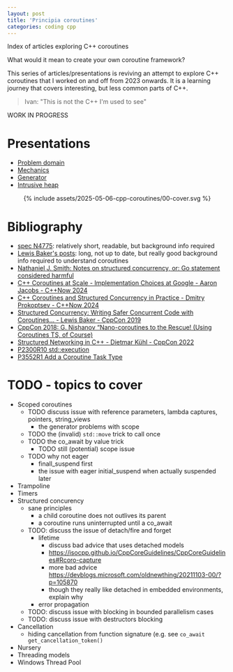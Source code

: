 ```yaml
---
layout: post
title: 'Principia coroutines'
categories: coding cpp
---
```


Index of articles exploring C++ coroutines


What would it mean to create your own coroutine framework?

This series of articles/presentations is reviving an attempt to explore C++
coroutines that I worked on and off from 2023 onwards. It is a learning
journey that covers interesting, but less common parts of C++.

> Ivan: "This is not the C++ I'm used to see"

WORK IN PROGRESS


# Presentations

- [Problem domain](/presentations/2025-05-06-coro-problem-domain.html)
- [Mechanics](/presentations/2025-05-11-coro-mechanics.html)
- [Generator](/presentations/2025-05-20-generator.html)
- [Intrusive heap](/presentations/2025-05-15-intrusive-heap.html)

<div align="center">
{% include assets/2025-05-06-cpp-coroutines/00-cover.svg %}
</div>


# Bibliography

- [spec N4775](https://www.open-std.org/jtc1/sc22/wg21/docs/papers/2018/n4775.pdf):
relatively short, readable, but background info required
- [Lewis Baker's posts](https://lewissbaker.github.io/): long, not up to
date, but really good background info required to understand coroutines
- [Nathaniel J. Smith: Notes on structured concurrency, or: Go statement considered harmful](https://vorpus.org/blog/notes-on-structured-concurrency-or-go-statement-considered-harmful/)
- [C++ Coroutines at Scale - Implementation Choices at Google - Aaron Jacobs - C++Now 2024](https://www.youtube.com/watch?v=k-A12dpMYHo)
- [C++ Coroutines and Structured Concurrency in Practice - Dmitry Prokoptsev - C++Now 2024](https://www.youtube.com/watch?v=sWeOIS14Myg)
- [Structured Concurrency: Writing Safer Concurrent Code with Coroutines... - Lewis Baker - CppCon 2019](https://www.youtube.com/watch?v=1Wy5sq3s2rg)
- [CppCon 2018: G. Nishanov “Nano-coroutines to the Rescue! (Using Coroutines TS, of Course)](https://www.youtube.com/watch?v=j9tlJAqMV7U)
- [Structured Networking in C++ - Dietmar Kühl - CppCon 2022](https://www.youtube.com/watch?v=XaNajUp-sGY)
- [P2300R10 std::execution](https://www.open-std.org/jtc1/sc22/wg21/docs/papers/2024/p2300r10.html)
- [P3552R1 Add a Coroutine Task Type](https://www.open-std.org/jtc1/sc22/wg21/docs/papers/2025/p3552r1.pdf)

# TODO - topics to cover

- Scoped coroutines
  - TODO discuss issue with reference parameters, lambda captures, pointers, string_views
    - the generator problems with scope
  - TODO the (invalid) `std::move` trick to call once
  - TODO the co_await by value trick
    - TODO still (potential) scope issue
  - TODO why not eager
    - finall_suspend first
    - the issue with eager initial_suspend when actually suspended later
- Trampoline
- Timers
- Structured concurency
  - sane principles
    - a child coroutine does not outlives its parent
    - a coroutine runs uninterrupted until a co_await
  - TODO: discuss the issue of detach/fire and forget
    - lifetime
      - discuss bad advice that uses detached models
      - https://isocpp.github.io/CppCoreGuidelines/CppCoreGuidelines#Rcoro-capture
      - more bad advice https://devblogs.microsoft.com/oldnewthing/20211103-00/?p=105870
      - though they really like detached in embedded environments, explain why
    - error propagation
  - TODO: discuss issue with blocking in bounded parallelism cases
  - TODO: discuss issue with destructors blocking
- Cancellation
  - hiding cancellation from function signature (e.g. see `co_await get_cancellation_token()`
- Nursery
- Threading models
- Windows Thread Pool
